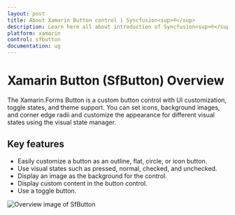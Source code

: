 ```yaml
---
layout: post
title: About Xamarin Button control | Syncfusion<sup>®</sup>
description: Learn here all about introduction of Syncfusion<sup>®</sup> Xamarin Button (SfButton) control, its elements and more.
platform: xamarin
control: sfbutton
documentation: ug
---
```


# Xamarin Button (SfButton) Overview

The Xamarin.Forms Button is a custom button control with UI customization, toggle states, and theme support. You can set icons, background images, and corner edge radii and customize the appearance for different visual states using the visual state manager.

## Key features

 * Easily customize a button as an outline, flat, circle, or icon button.
 * Use visual states such as pressed, normal, checked, and unchecked.
 * Display an image as the background for the control.
 * Display custom content in the button control.
 * Use a toggle button.

![Overview image of SfButton](Images/overview.png)
